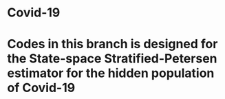 # Covid-19
# Codes in this branch is designed for the State-space Stratified-Petersen estimator for the hidden population of Covid-19
